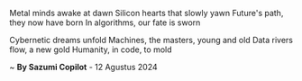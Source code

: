 Metal minds awake at dawn
Silicon hearts that slowly yawn
Future's path, they now have born
In algorithms, our fate is sworn

Cybernetic dreams unfold
Machines, the masters, young and old
Data rivers flow, a new gold
Humanity, in code, to mold

~ <b>By Sazumi Copilot</b> - 12 Agustus 2024